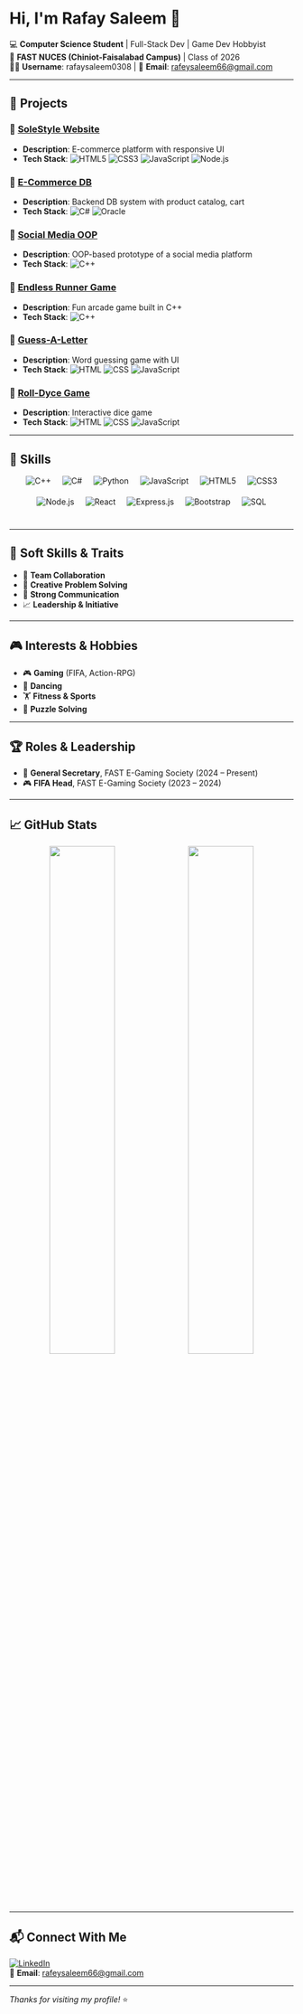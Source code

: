 # Hi, I'm Rafay Saleem 👋

💻 **Computer Science Student** | Full-Stack Dev | Game Dev Hobbyist  
📍 **FAST NUCES (Chiniot-Faisalabad Campus)** | Class of 2026  
👨‍💻 **Username**: rafaysaleem0308 | 📧 **Email**: rafeysaleem66@gmail.com  

---

## 🚀 Projects

### 🌟 [SoleStyle Website](https://github.com/rafaysaleem0308/SoleStyle_Website)
- **Description**: E-commerce platform with responsive UI
- **Tech Stack**:
  <img src="https://img.shields.io/badge/-HTML5-E34F26?logo=html5&logoColor=white" alt="HTML5" style="max-width: 140px;" />
  <img src="https://img.shields.io/badge/-CSS3-1572B6?logo=css3&logoColor=white" alt="CSS3" style="max-width: 140px;" />
  <img src="https://img.shields.io/badge/-JavaScript-F7DF1E?logo=javascript&logoColor=black" alt="JavaScript" style="max-width: 140px;" />
  <img src="https://img.shields.io/badge/-Node.js-339933?logo=nodedotjs&logoColor=white" alt="Node.js" style="max-width: 140px;" />

### 🌟 [E-Commerce DB](https://github.com/rafaysaleem0308/E-Commerce-Database)
- **Description**: Backend DB system with product catalog, cart
- **Tech Stack**:
  <img src="https://img.shields.io/badge/-C%23-239120?logo=c-sharp&logoColor=white" alt="C#" style="max-width: 140px;" />
  <img src="https://img.shields.io/badge/-Oracle-F80000?logo=oracle&logoColor=white" alt="Oracle" style="max-width: 140px;" />

### 🌟 [Social Media OOP](https://github.com/rafaysaleem0308/Social-Media-OOP-)
- **Description**: OOP-based prototype of a social media platform
- **Tech Stack**:
  <img src="https://img.shields.io/badge/-C++-00599C?logo=cplusplus&logoColor=white" alt="C++" style="max-width: 140px;" />

### 🌟 [Endless Runner Game](https://github.com/rafaysaleem0308/Endless-Runner-Game)
- **Description**: Fun arcade game built in C++
- **Tech Stack**:
  <img src="https://img.shields.io/badge/-C++-00599C?logo=cplusplus&logoColor=white" alt="C++" style="max-width: 140px;" />

### 🌟 [Guess-A-Letter](https://github.com/rafaysaleem0308/Guess-A-Letter)
- **Description**: Word guessing game with UI
- **Tech Stack**:
  <img src="https://img.shields.io/badge/-HTML-E34F26?logo=html5&logoColor=white" alt="HTML" style="max-width: 140px;" />
  <img src="https://img.shields.io/badge/-CSS-1572B6?logo=css3&logoColor=white" alt="CSS" style="max-width: 140px;" />
  <img src="https://img.shields.io/badge/-JavaScript-F7DF1E?logo=javascript&logoColor=black" alt="JavaScript" style="max-width: 140px;" />

### 🌟 [Roll-Dyce Game](https://github.com/rafaysaleem0308/Roll-Dyce-Game)
- **Description**: Interactive dice game
- **Tech Stack**:
  <img src="https://img.shields.io/badge/-HTML-E34F26?logo=html5&logoColor=white" alt="HTML" style="max-width: 140px;" />
  <img src="https://img.shields.io/badge/-CSS-1572B6?logo=css3&logoColor=white" alt="CSS" style="max-width: 140px;" />
  <img src="https://img.shields.io/badge/-JavaScript-F7DF1E?logo=javascript&logoColor=black" alt="JavaScript" style="max-width: 140px;" />

---

## 🧠 Skills

<div style="display: flex; flex-wrap: wrap; gap: 20px; justify-content: center; margin-bottom: 40px;">
  
  <img src="https://img.shields.io/badge/C++-00599C?style=flat-square&logo=cplusplus&logoColor=white" alt="C++" title="C++" style="max-width: 140px;" />
  
  <img src="https://img.shields.io/badge/C%23-239120?style=flat-square&logo=c-sharp&logoColor=white" alt="C#" title="C#" style="max-width: 140px;" />
  
  <img src="https://img.shields.io/badge/Python-3776AB?style=flat-square&logo=python&logoColor=white" alt="Python" title="Python" style="max-width: 140px;" />
  
  <img src="https://img.shields.io/badge/JavaScript-F7DF1E?style=flat-square&logo=javascript&logoColor=black" alt="JavaScript" title="JavaScript" style="max-width: 140px;" />
  
  <img src="https://img.shields.io/badge/HTML5-E34F26?style=flat-square&logo=html5&logoColor=white" alt="HTML5" title="HTML5" style="max-width: 140px;" />
  
  <img src="https://img.shields.io/badge/CSS3-1572B6?style=flat-square&logo=css3&logoColor=white" alt="CSS3" title="CSS3" style="max-width: 140px;" />
  
  <img src="https://img.shields.io/badge/Node.js-339933?style=flat-square&logo=nodedotjs&logoColor=white" alt="Node.js" title="Node.js" style="max-width: 140px;" />
  
  <img src="https://img.shields.io/badge/React-61DAFB?style=flat-square&logo=react&logoColor=black" alt="React" title="React" style="max-width: 140px;" />
  
  <img src="https://img.shields.io/badge/Express.js-000000?style=flat-square&logo=express&logoColor=white" alt="Express.js" title="Express.js" style="max-width: 140px;" />
  
  <img src="https://img.shields.io/badge/Bootstrap-7952B3?style=flat-square&logo=bootstrap&logoColor=white" alt="Bootstrap" title="Bootstrap" style="max-width: 140px;" />
  
  <img src="https://img.shields.io/badge/SQL-4479A1?style=flat-square&logo=postgresql&logoColor=white" alt="SQL" title="SQL" style="max-width: 140px;" />
</div>

---

## 🧩 Soft Skills & Traits

- 🤝 **Team Collaboration**
- 🧠 **Creative Problem Solving**
- 💬 **Strong Communication**
- 📈 **Leadership & Initiative**

---

## 🎮 Interests & Hobbies

- 🎮 **Gaming** (FIFA, Action-RPG)
- 💃 **Dancing**
- 🏋️ **Fitness & Sports**
- 🧠 **Puzzle Solving**

---

## 🏆 Roles & Leadership

- 🏅 **General Secretary**, FAST E-Gaming Society (2024 – Present)  
- 🎮 **FIFA Head**, FAST E-Gaming Society (2023 – 2024)

---

## 📈 GitHub Stats

<p align="center">
  <img src="https://github-readme-stats.vercel.app/api?username=rafaysaleem0308&show_icons=true&theme=default&hide_title=true" width="48%" />
  <img src="https://github-readme-streak-stats.herokuapp.com/?user=rafaysaleem0308&theme=default" width="48%" />
</p>

---

## 📬 Connect With Me

[![LinkedIn](https://img.shields.io/badge/-LinkedIn-0077B5?style=flat-square&logo=linkedin&logoColor=white)](https://linkedin.com/in/rafaysaleem)  
📧 **Email**: rafeysaleem66@gmail.com

---

_Thanks for visiting my profile!_ ⭐
